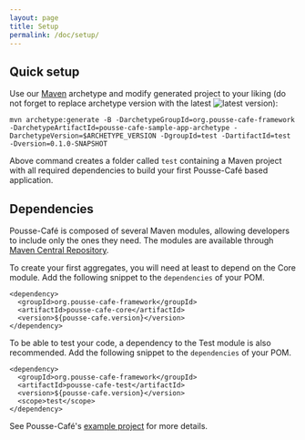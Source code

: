 ```yaml
---
layout: page
title: Setup
permalink: /doc/setup/
---
```


## Quick setup

Use our [Maven](http://maven.apache.org/) archetype and modify generated project to your liking (do not forget to replace archetype version with the latest
<img alt="latest version" src="https://maven-badges.herokuapp.com/maven-central/org.pousse-cafe-framework/pousse-cafe-sample-app-archetype/badge.svg">):

    mvn archetype:generate -B -DarchetypeGroupId=org.pousse-cafe-framework -DarchetypeArtifactId=pousse-cafe-sample-app-archetype -DarchetypeVersion=$ARCHETYPE_VERSION -DgroupId=test -DartifactId=test -Dversion=0.1.0-SNAPSHOT

Above command creates a folder called `test` containing a Maven project with all required dependencies to build your
first Pousse-Café based application.

## Dependencies

Pousse-Café is composed of several Maven modules, allowing developers to include only the ones they need. The modules
are available through [Maven Central Repository](https://search.maven.org/search?q=g:org.pousse-cafe-framework).

To create your first aggregates, you will need at least to depend on the Core module. Add the following snippet to
the `dependencies` of your POM.

    <dependency>
      <groupId>org.pousse-cafe-framework</groupId>
      <artifactId>pousse-cafe-core</artifactId>
      <version>${pousse-cafe.version}</version>
    </dependency>

To be able to test your code, a dependency to the Test module is also recommended. Add the following snippet to
the `dependencies` of your POM.

    <dependency>
      <groupId>org.pousse-cafe-framework</groupId>
      <artifactId>pousse-cafe-test</artifactId>
      <version>${pousse-cafe.version}</version>
      <scope>test</scope>
    </dependency>

See Pousse-Café's [example project](https://github.com/pousse-cafe/pousse-cafe-shop-app) for more details.
